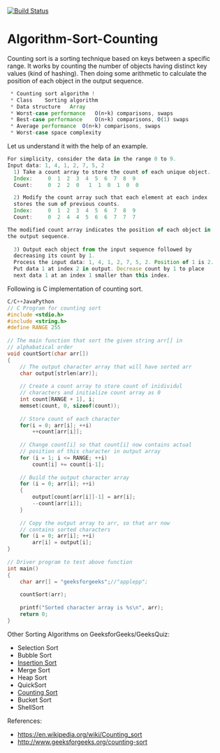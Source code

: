 [![Build Status](https://secure.travis-ci.org/soldair/node-binarysearch.png)](https://github.com/pooyahatami/Algorithm-Sort-Counting/)
# Algorithm-Sort-Counting
Counting sort is a sorting technique based on keys between a specific range. It works by counting the number of objects having distinct key values (kind of hashing). Then doing some arithmetic to calculate the position of each object in the output sequence.

```javascript
 * Counting sort algorithm !
 * Class	Sorting algorithm
 * Data structure	Array
 * Worst-case performance	О(n+k) comparisons, swaps
 * Best-case performance	O(n+k) comparisons, O(1) swaps
 * Average performance	О(n+k) comparisons, swaps
 * Worst-case space complexity
 ```
 
Let us understand it with the help of an example.

```javascript
For simplicity, consider the data in the range 0 to 9. 
Input data: 1, 4, 1, 2, 7, 5, 2
  1) Take a count array to store the count of each unique object.
  Index:     0  1  2  3  4  5  6  7  8  9
  Count:     0  2  2  0   1  1  0  1  0  0

  2) Modify the count array such that each element at each index 
  stores the sum of previous counts. 
  Index:     0  1  2  3  4  5  6  7  8  9
  Count:     0  2  4  4  5  6  6  7  7  7

The modified count array indicates the position of each object in 
the output sequence.
 
  3) Output each object from the input sequence followed by 
  decreasing its count by 1.
  Process the input data: 1, 4, 1, 2, 7, 5, 2. Position of 1 is 2.
  Put data 1 at index 2 in output. Decrease count by 1 to place 
  next data 1 at an index 1 smaller than this index.
```


Following is C implementation of counting sort.
```C
C/C++JavaPython
// C Program for counting sort
#include <stdio.h>
#include <string.h>
#define RANGE 255
 
// The main function that sort the given string arr[] in
// alphabatical order
void countSort(char arr[])
{
    // The output character array that will have sorted arr
    char output[strlen(arr)];
 
    // Create a count array to store count of inidividul
    // characters and initialize count array as 0
    int count[RANGE + 1], i;
    memset(count, 0, sizeof(count));
 
    // Store count of each character
    for(i = 0; arr[i]; ++i)
        ++count[arr[i]];
 
    // Change count[i] so that count[i] now contains actual
    // position of this character in output array
    for (i = 1; i <= RANGE; ++i)
        count[i] += count[i-1];
 
    // Build the output character array
    for (i = 0; arr[i]; ++i)
    {
        output[count[arr[i]]-1] = arr[i];
        --count[arr[i]];
    }
 
    // Copy the output array to arr, so that arr now
    // contains sorted characters
    for (i = 0; arr[i]; ++i)
        arr[i] = output[i];
}
 
// Driver program to test above function
int main()
{
    char arr[] = "geeksforgeeks";//"applepp";
 
    countSort(arr);
 
    printf("Sorted character array is %s\n", arr);
    return 0;
}
```






Other Sorting Algorithms on GeeksforGeeks/GeeksQuiz:

 * Selection Sort
 * Bubble Sort
 * [Insertion Sort](https://github.com/pooyahatami/Algorithm-Sort-Insertion)
 * Merge Sort
 * Heap Sort
 * QuickSort
 * [Counting Sort](https://github.com/pooyahatami/Algorithm-Sort-Counting)
 * Bucket Sort
 * ShellSort

References:
 * https://en.wikipedia.org/wiki/Counting_sort
 * http://www.geeksforgeeks.org/counting-sort
